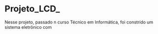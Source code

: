 # Projeto_LCD_
Nesse projeto, passado n curso Técnico em Informática, foi constrído um sistema eletrônico com 
